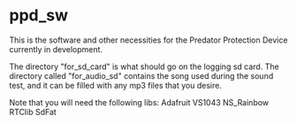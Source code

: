 # ppd_sw
This is the software and other necessities for the
Predator Protection Device currently in
development.

The directory "for_sd_card" is what should go on
the logging sd card. The directory called "for_audio_sd"
contains the song used during the sound test, and
it can be filled with any mp3 files that you desire.

Note that you will need the following libs:
Adafruit VS1043
NS_Rainbow
RTClib
SdFat
